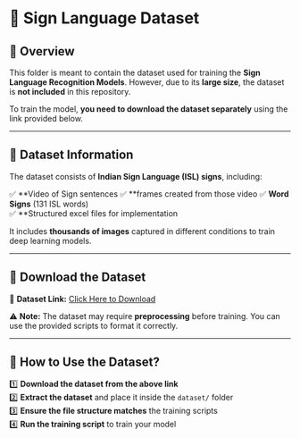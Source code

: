 # 📂 Sign Language Dataset

## 📌 Overview

This folder is meant to contain the dataset used for training the **Sign Language Recognition Models**. However, due to its **large size**, the dataset is **not included** in this repository.  

To train the model, **you need to download the dataset separately** using the link provided below.  

---

## 📌 Dataset Information  

The dataset consists of **Indian Sign Language (ISL) signs**, including:  

✅ **Video of Sign sentences 
✅ **frames created from those video 
✅ **Word Signs** (131 ISL words)  
✅ **Structured excel files for implementation

It includes **thousands of images** captured in different conditions to train deep learning models.  

---

## 📌 Download the Dataset  

🔗 **Dataset Link:** [Click Here to Download]((https://your-dataset-link.com)(https://data.mendeley.com/datasets/kcmpdxky7p/))  

⚠ **Note:** The dataset may require **preprocessing** before training. You can use the provided scripts to format it correctly.

---

## 📌 How to Use the Dataset?  

1️⃣ **Download the dataset from the above link**  
2️⃣ **Extract the dataset** and place it inside the `dataset/` folder  
3️⃣ **Ensure the file structure matches** the training scripts  
4️⃣ **Run the training script** to train your model  

